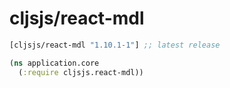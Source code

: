 # cljsjs/react-mdl

[](dependency)
```clojure
[cljsjs/react-mdl "1.10.1-1"] ;; latest release

```
[](/dependency)


```clojure
(ns application.core
  (:require cljsjs.react-mdl))

```
